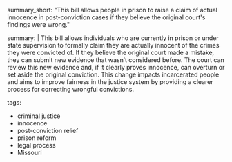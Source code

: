 summary_short: "This bill allows people in prison to raise a claim of actual innocence in post-conviction cases if they believe the original court's findings were wrong."

summary: |
  This bill allows individuals who are currently in prison or under state supervision to formally claim they are actually innocent of the crimes they were convicted of. If they believe the original court made a mistake, they can submit new evidence that wasn’t considered before. The court can review this new evidence and, if it clearly proves innocence, can overturn or set aside the original conviction. This change impacts incarcerated people and aims to improve fairness in the justice system by providing a clearer process for correcting wrongful convictions.

tags:
  - criminal justice
  - innocence
  - post-conviction relief
  - prison reform
  - legal process
  - Missouri
